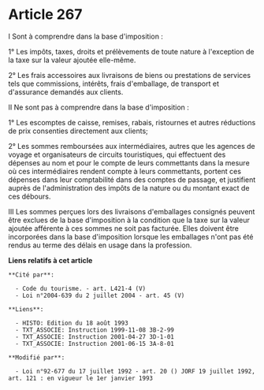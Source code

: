 # Article 267

I Sont à comprendre dans la base d'imposition :

1° Les impôts, taxes, droits et prélèvements de toute nature à l'exception de la taxe sur la valeur ajoutée elle-même.

2° Les frais accessoires aux livraisons de biens ou prestations de services tels que commissions, intérêts, frais
d'emballage, de transport et d'assurance demandés aux clients.

II Ne sont pas à comprendre dans la base d'imposition :

1° Les escomptes de caisse, remises, rabais, ristournes et autres réductions de prix consenties directement aux clients;

2° Les sommes remboursées aux intermédiaires, autres que les agences de voyage et organisateurs de circuits touristiques, qui
effectuent des dépenses au nom et pour le compte de leurs commettants dans la mesure où ces intermédiaires rendent compte à
leurs commettants, portent ces dépenses dans leur comptabilité dans des comptes de passage, et justifient auprès de
l'administration des impôts de la nature ou du montant exact de ces débours.

III Les sommes perçues lors des livraisons d'emballages consignés peuvent être exclues de la base d'imposition à la condition
que la taxe sur la valeur ajoutée afférente à ces sommes ne soit pas facturée. Elles doivent être incorporées dans la base
d'imposition lorsque les emballages n'ont pas été rendus au terme des délais en usage dans la profession.

**Liens relatifs à cet article**

	**Cité par**:

	  - Code du tourisme. - art. L421-4 (V)
	  - Loi n°2004-639 du 2 juillet 2004 - art. 45 (V)

	**Liens**:

	  - HISTO: Edition du 18 août 1993
	  - TXT_ASSOCIE: Instruction 1999-11-08 3B-2-99
	  - TXT_ASSOCIE: Instruction 2001-04-27 3D-1-01
	  - TXT_ASSOCIE: Instruction 2001-06-15 3A-8-01

	**Modifié par**:

	  - Loi n°92-677 du 17 juillet 1992 - art. 20 () JORF 19 juillet 1992, art. 121 : en vigueur le 1er janvier 1993

